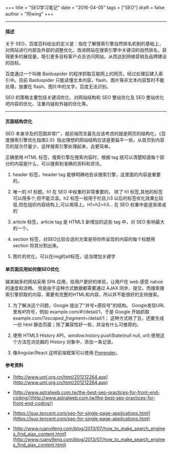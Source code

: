 +++
title = "SEO学习笔记"
date = "2016-04-05"
tags = ["SEO"]
draft = false
author = "阿wing"
+++

------
####  描述

关于 SEO，百度百科给出的定义是：指在了解搜索引擎自然排名机制的基础上，对网站进行内部及外部的调整优化，改进网站在搜索引擎中关键词的自然排名，获得更多的展现量，吸引更多目标客户点击访问网站，从而达到网络营销及品牌建设的目标。

百度通过一个叫做 Baiduspider 的程序抓取互联网上的网页，经过处理后建入索引中。目前 Baiduspider 只能读懂文本内容，flash、图片等非文本内容暂时不能处理，放置在 flash、图片中的文字，百度无法识别。

SEO 的策略主要包括关键词优化、对网站结构和 SEO 整站优化及 SEO 整站优化吧内容的优化、注重内链和外链的优化等。
<!--more-->

------
#### 页面结构优化

SEO 本身涉及的范围非常广，就前端而言最先应该考虑的就是网页的结构化，《百度搜索引擎优化指南2.0》指出理想的网站结构应该是更扁平一些，从首页到内容页的层次尽量少，这样搜索引擎处理起来，会更简单。

正确使用 HTML 标签，搜索引擎在搜索内容时，根据 tag 就可以清楚知道每个部分的内容是什么，可以搜索到准确的资料和资讯。

1. header 标签。header tag 能够明确地告诉搜索引擎，这里面的内容是重要的。

2. 唯一的 h1 标题。h1 在 SEO 中权重时非常重要的， 除了 h1 标签,其他的标签可以用多个,但不能泛滥。h2 标签一般用于栏目,h3 以后的标签优化效果比较低,但在组织内容结构上,可以用得上。H1>h2>h3… 在 SEO 权重中是逐渐递减的

3. article 标签，article tag 是 HTML5 新增加的这些 tag 中，对 SEO 影响最大的一个。

4. section 标签，对SEO比较合适的方案是将你所呈现的内容的每个标题用 section 将其分割出来。

5. 图片的优化，可以在img的alt标签，适当增加关键字


#### 单页面应用如何做SEO优化

越来越多的网站采用 SPA 应用，给用户更好的体验，让用户在 web 感受 natvie 的速度和流畅。
但是由于这种方式数据都需要通过 AJAX 同步、提交，而搜索搜索引擎抓取的内容，需要有完整的HTML和内容，所以并不能很好的支持搜索。

1. 为了解决这个问题，Google 提出了"井号+感叹号"的结构。
Google发现URL里有#!符号，例如 example.com/#!/detail/1，于是 Google 开始抓取 example.com/?_escaped_fragment_=/detail/1；
这种方式除了丑，还要生成一份 html 静态页面；除了兼容性好一些，并没有什么可推荐的。

2. 使用 HTML5 History API。window.history.pushState(null null, url):使用这个方法在浏览器的 History 对象中，添加一条记录。

3. 像Angular/React 这样前端框架可以使用 [Prerender](https://prerender.io/)。


#### 参考资料

* [http://www.uml.org.cn/html/201212264.asp](http://www.uml.org.cn/html/201212264.asp)

* [http://www.astralweb.com.tw/the-best-seo-practices-for-front-end-coding/](http://www.astralweb.com.tw/the-best-seo-practices-for-front-end-coding/)

* [https://isux.tencent.com/seo-for-single-page-applications.html](https://isux.tencent.com/seo-for-single-page-applications.html)

* [http://www.ruanyifeng.com/blog/2013/07/how_to_make_search_engines_find_ajax_content.html](http://www.ruanyifeng.com/blog/2013/07/how_to_make_search_engines_find_ajax_content.html)